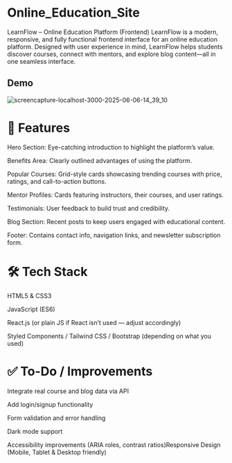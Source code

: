 # Online_Education_Site
LearnFlow – Online Education Platform (Frontend) LearnFlow is a modern, responsive, and fully functional frontend interface for an online education platform. Designed with user experience in mind, LearnFlow helps students discover courses, connect with mentors, and explore blog content—all in one seamless interface.

## Demo
![screencapture-localhost-3000-2025-06-06-14_39_10](https://github.com/user-attachments/assets/d73444c5-dabb-4cb4-8d7a-82e4cd305cb5)


# 🚀 Features
Hero Section: Eye-catching introduction to highlight the platform’s value.

Benefits Area: Clearly outlined advantages of using the platform.

Popular Courses: Grid-style cards showcasing trending courses with price, ratings, and call-to-action buttons.

Mentor Profiles: Cards featuring instructors, their courses, and user ratings.

Testimonials: User feedback to build trust and credibility.

Blog Section: Recent posts to keep users engaged with educational content.

Footer: Contains contact info, navigation links, and newsletter subscription form.

# 🛠 Tech Stack
HTML5 & CSS3

JavaScript (ES6)

React.js (or plain JS if React isn’t used — adjust accordingly)

Styled Components / Tailwind CSS / Bootstrap (depending on what you used)

# ✅ To-Do / Improvements
Integrate real course and blog data via API

Add login/signup functionality

Form validation and error handling

Dark mode support

Accessibility improvements (ARIA roles, contrast ratios)Responsive Design (Mobile, Tablet & Desktop friendly)
